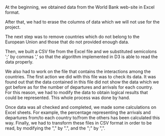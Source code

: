 At the beginning, we obtained data from the World Bank web-site in Excel format.

After that, we had to erase the columns of data which we will not use for the project.

The next step was to remove countries which do not belong to the European Union and those that do not provided enough data.

Then, we built a CSV file from the Excel file and we substituted semicolons ';' by commas ',' so that the algorithm implemented in D3 is able to read the data properly.

We also had to work on the file that contains the interactions among the countries. The first action we did with this file was to check its data. It was found out that the data contained in this file did not show the data which we got before as for the number of departures and arrivals for each country. For this reason, we had to modify the data to obtain logical results that could be represented. This whole process was done by hand.

Once data was all checked and completed, we made some calculations on Excel sheets. For example, the percentage representing the arrivals and departures from/to each country to/from the others has been calculated this way. Finally, we had to transform these files in CSV format in order to be read, by modifying the "," by ".", and the ";" by ",".